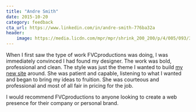 ```yaml
---
title: "Andre Smith"
date: 2015-10-20
category: feedback
cta_url: https://www.linkedin.com/in/andre-smith-776ba32a
header:
    image: https://media.licdn.com/mpr/mpr/shrink_200_200/p/4/005/093/350/22be76f.png
---
```


When I first saw the type of work FVCproductions was doing, I was immediately convinced I had found my designer. The work was bold, professional and clean. The style was just the theme I wanted to build [my new site](https://www.ameot.com/) around. She was patient and capable, listening to what I wanted and began to bring my ideas to fruition. She was courteous and professional and most of all fair in pricing for the job.

I would recommend FVCproductions to anyone looking to create a web presence for their company or personal brand.
